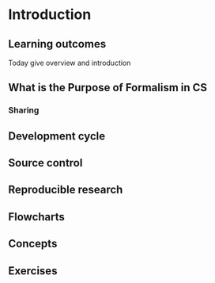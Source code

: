 # Introduction

## Learning outcomes

Today give overview and introduction

## What is the Purpose of Formalism in CS

### Sharing

## Development cycle

## Source control

## Reproducible research

## Flowcharts

## Concepts

## Exercises

